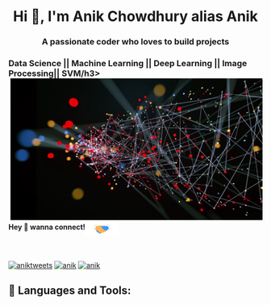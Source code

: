 <h1 align="center">Hi 👋, I'm Anik Chowdhury alias Anik</h1>
<h3 align="center">A passionate coder who loves to build projects</h3>
<h3 align="left">Data Science || Machine Learning || Deep Learning || Image Processing|| SVM/h3>
<img align="right" alt="Code" width="500px" src="https://github.com/Anik1nonly007/Anik1nonly007/blob/main/code%20(2).jpg"/>
<h3 align="left"🔭 I’m currently learning & working on Data Science , Machine Learning, Deep Learning , Image Processing and SVM.</h3>
<h4 align="left">Hey 👋 wanna connect!<img align="center" src="https://github.com/Kushal997-das/Kushal997-das/blob/master/Profile%20generator/Handshake.gif" height="30px"></h4> <br>
<p align="left">
<a href="https://twitter.com/AnikJassan" target="blank"><img align="center" src="https://raw.githubusercontent.com/rahuldkjain/github-profile-readme-generator/master/src/images/icons/Social/twitter.svg" alt="aniktweets" height="30" width="40" /></a>
<a href="https://www.linkedin.com/in/anik-chowdhury-356817136" target="blank"><img align="center" src="https://raw.githubusercontent.com/rahuldkjain/github-profile-readme-generator/master/src/images/icons/Social/linked-in-alt.svg" alt="anik" height="30" width="40" /></a>
<a href="https://mail.google.com/mail/u/1/#inbox" target="blank"><img align="center" src="https://upload.wikimedia.org/wikipedia/commons/7/7e/Gmail_icon_%282020%29.svg" alt="anik" height="30" width="40" /></a>
  
  <h2 align="left">🚀 Languages and Tools:</h2>

